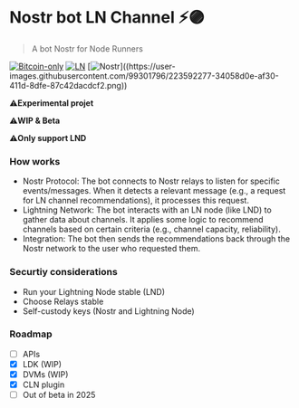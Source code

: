 # Nostr bot LN Channel ⚡🟣

>A bot Nostr for Node Runners 

[![Bitcoin-only](https://img.shields.io/badge/bitcoin-only-FF9900?logo=bitcoin)](https://twentyone.world)
[![LN](https://img.shields.io/badge/lightning-792EE5?logo=lightning)](https://mempool.space/lightning)
[![Nostr](https://img.shields.io/badge/nostr-only-FF9900?)]((https://user-images.githubusercontent.com/99301796/223592277-34058d0e-af30-411d-8dfe-87c42dacdcf2.png))

⚠️**Experimental projet**

⚠️**WIP & Beta**

⚠️**Only support LND**

### How works 

- Nostr Protocol: The bot connects to Nostr relays to listen for specific events/messages. When it detects a relevant message (e.g., a request for LN channel recommendations), it processes this request.
- Lightning Network: The bot interacts with an LN node (like LND) to gather data about channels. It applies some logic to recommend channels based on certain criteria (e.g., channel capacity, reliability).
- Integration: The bot then sends the recommendations back through the Nostr network to the user who requested them.

### Securtiy considerations

- Run your Lightning Node stable (LND)
- Choose Relays stable
- Self-custody keys (Nostr and Lightning Node)
  
### Roadmap 

- [ ] APIs
- [x] LDK (WIP)
- [x] DVMs (WIP)
- [x] CLN plugin
- [ ] Out of beta in 2025
